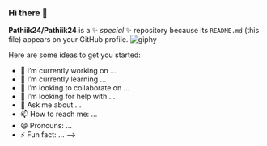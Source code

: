 ### Hi there 👋

**Pathiik24/Pathiik24** is a ✨ _special_ ✨ repository because its `README.md` (this file) appears on your GitHub profile.             ![giphy](https://github.com/Pathiik24/Pathiik24/assets/112370895/027823f5-531a-48bc-9bc2-b686ced00518)


Here are some ideas to get you started:

- 🔭 I’m currently working on ...
- 🌱 I’m currently learning ...
- 👯 I’m looking to collaborate on ...
- 🤔 I’m looking for help with ...
- 💬 Ask me about ...
- 📫 How to reach me: ...
- 😄 Pronouns: ...
- ⚡ Fun fact: ...
-->
